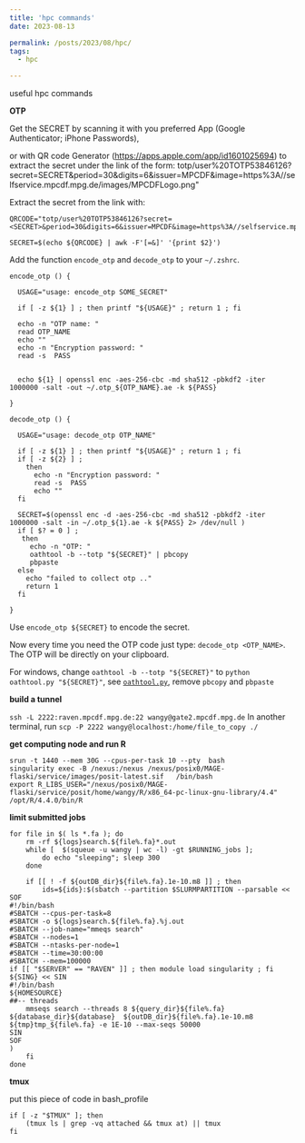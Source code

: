 ```yaml
---
title: 'hpc commands'
date: 2023-08-13

permalink: /posts/2023/08/hpc/
tags:
  - hpc

---
```

useful hpc commands

**OTP**

Get the SECRET by scanning it with you preferred App (Google Authenticator; iPhone Passwords), 

or with QR code Generator (https://apps.apple.com/app/id1601025694) to extract the secret under the link of the form: totp/user%20TOTP53846126?secret=SECRET&period=30&digits=6&issuer=MPCDF&image=https%3A//selfservice.mpcdf.mpg.de/images/MPCDFLogo.png"

Extract the secret from the link with:
```
QRCODE="totp/user%20TOTP53846126?secret=<SECRET>&period=30&digits=6&issuer=MPCDF&image=https%3A//selfservice.mpcdf.mpg.de/images/MPCDFLogo.png"

SECRET=$(echo ${QRCODE} | awk -F'[=&]' '{print $2}')
```

Add the function `encode_otp` and `decode_otp` to your `~/.zshrc`.

```
encode_otp () {

  USAGE="usage: encode_otp SOME_SECRET"

  if [ -z ${1} ] ; then printf "${USAGE}" ; return 1 ; fi

  echo -n "OTP name: "
  read OTP_NAME
  echo ""
  echo -n "Encryption password: "
  read -s  PASS


  echo ${1} | openssl enc -aes-256-cbc -md sha512 -pbkdf2 -iter 1000000 -salt -out ~/.otp_${OTP_NAME}.ae -k ${PASS}

}

decode_otp () {

  USAGE="usage: decode_otp OTP_NAME"

  if [ -z ${1} ] ; then printf "${USAGE}" ; return 1 ; fi
  if [ -z ${2} ] ;
    then
      echo -n "Encryption password: "
      read -s  PASS
      echo ""
  fi

  SECRET=$(openssl enc -d -aes-256-cbc -md sha512 -pbkdf2 -iter 1000000 -salt -in ~/.otp_${1}.ae -k ${PASS} 2> /dev/null )
  if [ $? = 0 ] ;
   then
     echo -n "OTP: "
     oathtool -b --totp "${SECRET}" | pbcopy
     pbpaste
  else
    echo "failed to collect otp .."
    return 1
  fi

}
```

Use `encode_otp ${SECRET}` to encode the secret.

Now every time you need the OTP code just type: `decode_otp <OTP_NAME>`. The OTP will be directly on your clipboard.

For windows, change `oathtool -b --totp "${SECRET}"` to `python oathtool.py "${SECRET}"`, see [`oathtool.py`](https://gist.github.com/fulaibaowang/2ddd43956b88a624d3540246e191df23#file-google-one-time-password), remove `pbcopy` and `pbpaste`

**build a tunnel**

`ssh -L 2222:raven.mpcdf.mpg.de:22 wangy@gate2.mpcdf.mpg.de`
In another terminal, run
`scp -P 2222 wangy@localhost:/home/file_to_copy ./`


**get computing node and run R**

```
srun -t 1440 --mem 30G --cpus-per-task 10 --pty  bash
singularity exec -B /nexus:/nexus /nexus/posix0/MAGE-flaski/service/images/posit-latest.sif   /bin/bash
export R_LIBS_USER="/nexus/posix0/MAGE-flaski/service/posit/home/wangy/R/x86_64-pc-linux-gnu-library/4.4"
/opt/R/4.4.0/bin/R
```

**limit submitted jobs**

```
for file in $( ls *.fa ); do
    rm -rf ${logs}search.${file%.fa}*.out
    while [  $(squeue -u wangy | wc -l) -gt $RUNNING_jobs ];
        do echo "sleeping"; sleep 300
    done

    if [[ ! -f ${outDB_dir}${file%.fa}.1e-10.m8 ]] ; then
        ids=${ids}:$(sbatch --partition $SLURMPARTITION --parsable << SOF
#!/bin/bash
#SBATCH --cpus-per-task=8
#SBATCH -o ${logs}search.${file%.fa}.%j.out
#SBATCH --job-name="mmeqs search"
#SBATCH --nodes=1
#SBATCH --ntasks-per-node=1
#SBATCH --time=30:00:00
#SBATCH --mem=100000
if [[ "$SERVER" == "RAVEN" ]] ; then module load singularity ; fi 
${SING} << SIN
#!/bin/bash
${HOMESOURCE}
##-- threads
    mmseqs search --threads 8 ${query_dir}${file%.fa} ${database_dir}${database}  ${outDB_dir}${file%.fa}.1e-10.m8 ${tmp}tmp_${file%.fa} -e 1E-10 --max-seqs 50000
SIN
SOF
)
    fi
done
```

**tmux**

put this piece of code in bash_profile
```
if [ -z "$TMUX" ]; then
    (tmux ls | grep -vq attached && tmux at) || tmux
fi
```